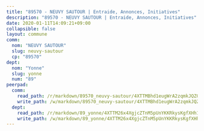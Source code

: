 ```yaml
---
title: "89570 - NEUVY SAUTOUR | Entraide, Annonces, Initiatives"
description: "89570 - NEUVY SAUTOUR | Entraide, Annonces, Initiatives"
date: 2020-01-11T14:09:21+09:00
collapsible: false
layout: commune
comm:
  nom: "NEUVY SAUTOUR"
  slug: neuvy-sautour
  cp: "89570"
dept:
  nom: "Yonne"
  slug: yonne
  num: "89"
peerpad:
  comm:
    read_path: /r/markdown/89570_neuvy-sautour/4XTTMBhd1eugWrA2zqmkJQZGJeLB2BRiMc7G34fhZVN1dMr2V
    write_path: /w/markdown/89570_neuvy-sautour/4XTTMBhd1eugWrA2zqmkJQZGJeLB2BRiMc7G34fhZVN1dMr2V-K3TgUCNgGwhYEfLmmsd9VpRUWJnWRd3WQruDPujwubQSzUT3TzUbM6PT1kDpcZNuvnj6ao1NbEiQE2JhqGujY6M2oWrHU2p7C4vUVYCubtmSGQRzAvxueAtDcDmwJKNJtczjLnJu
  dept:
    read_path: /r/markdown/89_yonne/4XTTM26x4XgjcZTnM5pUnYKKRkysKgfXHh1wiigoPHqn9LDKB
    write_path: /w/markdown/89_yonne/4XTTM26x4XgjcZTnM5pUnYKKRkysKgfXHh1wiigoPHqn9LDKB-K3TgU4xaMVqzoRnPJNyddApuMoWvJyHL35bzooauYvdhG3MLg3ikjpoueq9BDtqVP4hJBQxpPxix2gohzXyST9tZPnEkyXpDMdHiAFpx7EU6e8WgvFk7NPsBQepM8o13bG9dyqq7
---
```


